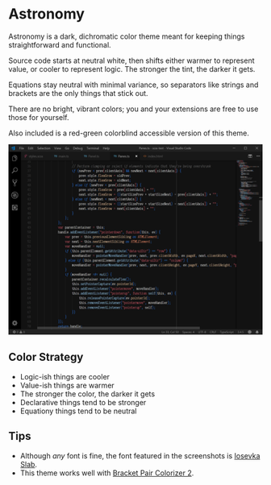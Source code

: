 # Astronomy
Astronomy is a dark, dichromatic color theme meant for keeping things
straightforward and functional.

Source code starts at neutral white, then shifts either warmer to represent
value, or cooler to represent logic. The stronger the tint, the darker it gets.

Equations stay neutral with minimal variance, so separators like strings and
brackets are the only things that stick out.

There are no bright, vibrant colors; you and your extensions are free to use
those for yourself.

Also included is a red-green colorblind accessible version of this theme.

![Demonstration screenshot](images/screen1.png)

## Color Strategy
* Logic-ish things are cooler
* Value-ish things are warmer
* The stronger the color, the darker it gets
* Declarative things tend to be stronger
* Equationy things tend to be neutral

## Tips
* Although *any* font is fine, the font featured in the screenshots is [Iosevka Slab](https://github.com/be5invis/Iosevka).
* This theme works well with [Bracket Pair Colorizer 2](https://github.com/CoenraadS/Bracket-Pair-Colorizer-2).